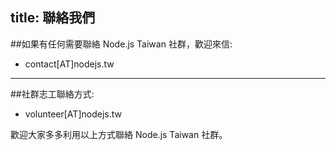 title: 聯絡我們
---

##如果有任何需要聯絡 Node.js Taiwan 社群，歡迎來信:
* contact[AT]nodejs.tw

---

##社群志工聯絡方式:
* volunteer[AT]nodejs.tw

歡迎大家多多利用以上方式聯絡 Node.js Taiwan 社群。
